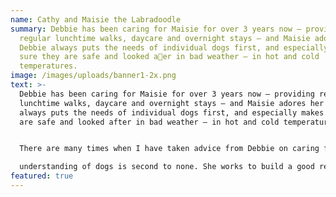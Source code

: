 ```yaml
---
name: Cathy and Maisie the Labradoodle
summary: Debbie has been caring for Maisie for over 3 years now – providing
  regular lunchtime walks, daycare and overnight stays – and Maisie adores her!
  Debbie always puts the needs of individual dogs first, and especially makes
  sure they are safe and looked a􀈅er in bad weather – in hot and cold
  temperatures.
image: /images/uploads/banner1-2x.png
text: >-
  Debbie has been caring for Maisie for over 3 years now – providing regular
  lunchtime walks, daycare and overnight stays – and Maisie adores her! Debbie
  always puts the needs of individual dogs first, and especially makes sure they
  are safe and looked after in bad weather – in hot and cold temperatures.


  There are many times when I have taken advice from Debbie on caring for my dog – her knowledge and

  understanding of dogs is second to none. She works to build a good relationship with each of the dogs in her care and they clearly respond to that. A lovely lady – I thoroughly recommend Debbie to anyone looking to trust someone with their dog.
featured: true
---
```

